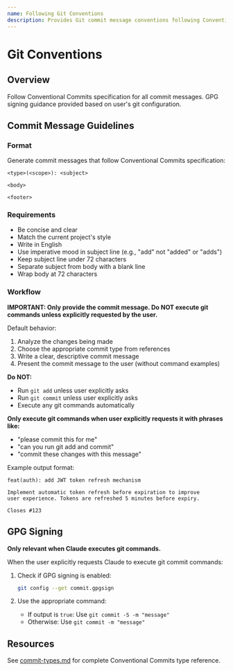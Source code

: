 ```yaml
---
name: Following Git Conventions
description: Provides Git commit message conventions following Conventional Commits specification. Generates commit messages only - does not execute git commands unless explicitly requested. Used for commit message generation and GPG signing guidance.
---
```


# Git Conventions

## Overview

Follow Conventional Commits specification for all commit messages. GPG signing guidance provided based on user's git configuration.

## Commit Message Guidelines

### Format

Generate commit messages that follow Conventional Commits specification:

```
<type>(<scope>): <subject>

<body>

<footer>
```

### Requirements

- Be concise and clear
- Match the current project's style
- Write in English
- Use imperative mood in subject line (e.g., "add" not "added" or "adds")
- Keep subject line under 72 characters
- Separate subject from body with a blank line
- Wrap body at 72 characters

### Workflow

**IMPORTANT: Only provide the commit message. Do NOT execute git commands unless explicitly requested by the user.**

Default behavior:
1. Analyze the changes being made
2. Choose the appropriate commit type from references
3. Write a clear, descriptive commit message
4. Present the commit message to the user (without command examples)

**Do NOT:**
- Run `git add` unless user explicitly asks
- Run `git commit` unless user explicitly asks
- Execute any git commands automatically

**Only execute git commands when user explicitly requests it with phrases like:**
- "please commit this for me"
- "can you run git add and commit"
- "commit these changes with this message"

Example output format:
```
feat(auth): add JWT token refresh mechanism

Implement automatic token refresh before expiration to improve
user experience. Tokens are refreshed 5 minutes before expiry.

Closes #123
```

## GPG Signing

**Only relevant when Claude executes git commands.**

When the user explicitly requests Claude to execute git commit commands:

1. Check if GPG signing is enabled:
   ```bash
   git config --get commit.gpgsign
   ```

2. Use the appropriate command:
   - If output is `true`: Use `git commit -S -m "message"`
   - Otherwise: Use `git commit -m "message"`

## Resources

See [commit-types.md](references/commit-types.md) for complete Conventional Commits type reference.
